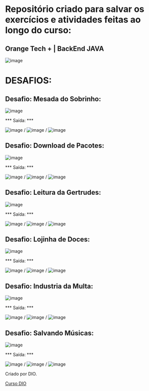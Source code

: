 # Repositório criado para salvar os exercícios e atividades feitas ao longo do curso:

## Orange Tech + | BackEnd JAVA


![image](https://user-images.githubusercontent.com/92825608/229826962-907aa9f6-488d-4619-a212-825f7d71213d.png)

# DESAFIOS: 
## Desafio: Mesada do Sobrinho:

![image](https://user-images.githubusercontent.com/92825608/229828579-a5aae933-b54b-433b-a5eb-daaaa3ef0ec6.png) 

*** Saída: *** 

![image](https://user-images.githubusercontent.com/92825608/229828842-fc19e97c-f201-4e3c-bd93-cfe9b0588cdf.png) / ![image](https://user-images.githubusercontent.com/92825608/229828988-9b3c3693-8c49-4b46-a103-9decdab7f05b.png) / ![image](https://user-images.githubusercontent.com/92825608/229829177-5ee9e19d-f3eb-4bc3-a16f-20dd2abfe563.png)

## Desafio: Download de Pacotes:

![image](https://user-images.githubusercontent.com/92825608/229837352-5e72046f-a072-4530-bf63-61d884840038.png) 

*** Saída: ***

![image](https://user-images.githubusercontent.com/92825608/229837499-29cef315-ef8d-4ac3-b650-1ef61d34d61b.png) / ![image](https://user-images.githubusercontent.com/92825608/229837628-18ed0b16-acb3-4eca-b1ad-417954b09547.png) / ![image](https://user-images.githubusercontent.com/92825608/229837935-550c48c1-9ac8-4556-a68a-edef05231515.png)

## Desafio: Leitura da Gertrudes:

![image](https://user-images.githubusercontent.com/92825608/229896486-815e24e2-f422-4852-9845-87768cabb971.png)

*** Saída: ***

![image](https://user-images.githubusercontent.com/92825608/229896574-ae33da88-13c6-45d8-a087-1536c993e8a6.png) / ![image](https://user-images.githubusercontent.com/92825608/229896707-bb0c2521-8f11-474b-8f1f-a2f65ae8e993.png) / ![image](https://user-images.githubusercontent.com/92825608/229896770-720e8347-21eb-4661-9c01-09433495a47c.png)

## Desafio: Lojinha de Doces:
![image](https://user-images.githubusercontent.com/92825608/229898400-8f189faa-3010-4a12-ad1e-182ff53bee48.png) 

*** Saída: ***

![image](https://user-images.githubusercontent.com/92825608/229898297-04589ac3-5ebf-4fcb-8169-071905dca546.png) / ![image](https://user-images.githubusercontent.com/92825608/229898532-4c44a526-3ac3-442b-a8a0-8b0c1c54b709.png) / ![image](https://user-images.githubusercontent.com/92825608/229898603-c21e4aaf-47e5-4696-b249-d92508e49cee.png)

## Desafio: Industria da Multa:

![image](https://user-images.githubusercontent.com/92825608/229901330-6a65547a-9be7-4a71-aa45-e08c9814b9ee.png) 

*** Saída: ***

![image](https://user-images.githubusercontent.com/92825608/229901454-bdec050b-4a8a-4e2c-aef7-04befc5caaa6.png) / ![image](https://user-images.githubusercontent.com/92825608/229901548-fe041057-85cd-4f4b-9def-9bbf1293c5e2.png) / ![image](https://user-images.githubusercontent.com/92825608/229901639-448e8fab-4258-4152-ae85-c7382cf7a5e2.png)


## Desafio: Salvando Músicas:

![image](https://user-images.githubusercontent.com/92825608/229909146-9775ed60-660d-46ba-b272-93fecef25be7.png) 

*** Saída: ***

![image](https://user-images.githubusercontent.com/92825608/229909477-dfcb2629-d01f-4fc9-b113-b2044e5c452b.png)
/
![image](https://user-images.githubusercontent.com/92825608/229909345-21c4a93b-f3d8-4683-88c8-8e978862daba.png)
/
![image](https://user-images.githubusercontent.com/92825608/229909034-14c74923-21dd-40a4-8bf0-e3169e88f3d8.png)









Criado por DIO.

[Curso DIO](https://web.dio.me/track/orange-tech-backend)
